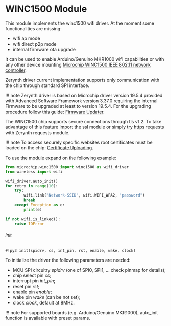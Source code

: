# WINC1500 Module

This module implements the winc1500 wifi driver. At the moment some functionalities are missing:


* wifi ap mode
* wifi direct p2p mode
* internal firmware ota upgrade

It can be used to enable Arduino/Genuino MKR1000 wifi capabilities or with any other device mounting [Microchip WINC1500 IEEE 802.11 network controller](http://www.microchip.com/wwwproducts/en/ATWINC1500).

Zerynth driver current implementation supports only communication with the chip through standard SPI interface.


!!! note 
	Zerynth driver is based on Microchip driver version 19.5.4 provided with Advanced Software Framework version 3.37.0 requiring the internal Firmware to be upgraded at least to version 19.5.4. For the upgrading procedure follow this guide: [Firmware Updater](https://www.arduino.cc/en/Tutorial/FirmwareUpdater).


The WINC1500 chip supports secure connections through tls v1.2.
To take advantage of this feature import the ssl module or simply try https requests with Zerynth requests module.

!!! note
	To access securely specific websites root certificates must be loaded on the chip: [Certificate Uploading](https://www.arduino.cc/en/Tutorial/FirmwareUpdater).

To use the module expand on the following example:

```py
from microchip.winc1500 import winc1500 as wifi_driver
from wireless import wifi

wifi_driver.auto_init()
for retry in range(10):
    try:
        wifi.link("Network-SSID", wifi.WIFI_WPA2, "password")
        break
    except Exception as e:
        print(e)

if not wifi.is_linked():
    raise IOError
```

###### init

```#!py3 init(spidrv, cs, int_pin, rst, enable, wake, clock)```

To initialize the driver the following parameters are needed:


* MCU SPI circuitry *spidrv* (one of SPI0, SPI1, … check pinmap for details);
* chip select pin *cs*;
* interrupt pin *int_pin*;
* reset pin *rst*;
* enable pin *enable*;
* wake pin *wake* (can be not set);
* clock *clock*, default at 8MHz.

!!! note
	For supported boards (e.g. Arduino/Genuino MKR1000), auto_init function is available with preset params.

<!--stackedit_data:
eyJoaXN0b3J5IjpbLTI3MjE0MDAxOF19
-->
